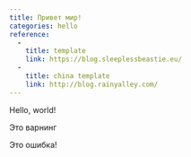 ```yaml
---
title: Привет мир!
categories: hello
reference:
  -
    title: template
    link: https://blog.sleeplessbeastie.eu/
  -
    title: china template
    link: http://blog.rainyalley.com/
---
```


Hello, world!

<div class="warn">
    <p>Это варнинг</p>
</div>

<div class="err">
    <p>Это ошибка!</p>
</div>